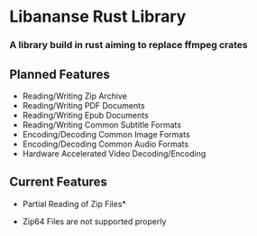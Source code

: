 # Libananse Rust Library

### A library build in rust aiming to replace ffmpeg crates


## Planned Features
 - Reading/Writing Zip Archive
 - Reading/Writing PDF Documents
 - Reading/Writing Epub Documents
 - Reading/Writing Common Subtitle Formats
 - Encoding/Decoding Common Image Formats
 - Encoding/Decoding Common Audio Formats
 - Hardware Accelerated Video Decoding/Encoding

 ## Current Features
 - Partial Reading of Zip Files*
 
 * Zip64 Files are not supported properly

